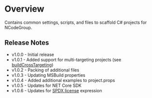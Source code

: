[buildCrossTargeting]: https://github.com/Microsoft/msbuild/issues/1860
[SPDX license]: https://github.com/NuGet/Home/wiki/Packaging-License-within-the-nupkg-(Technical-Spec)#license-expression-pack

# Overview

Contains common settings, scripts, and files to scaffold C# projects for NCodeGroup.

## Release Notes

* v1.0.0 - Initial release
* v1.0.1 - Added support for multi-targeting projects (see [buildCrossTargeting])
* v1.0.2 - Packing of additional files
* v1.0.3 - Updating MSBuild properties
* v1.0.4 - Added additional examples to project.props
* v1.0.5 - Updates for NET Core SDK
* v1.0.6 - Updates for [SPDX license] expression
